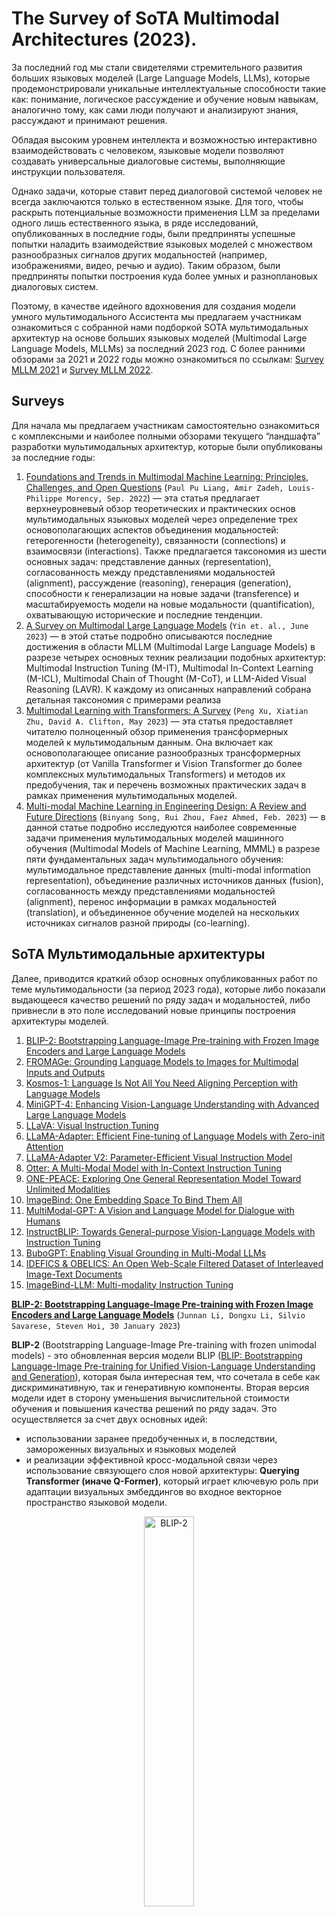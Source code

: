 # The Survey of SoTA Multimodal Architectures (2023).

За последний год мы стали свидетелями стремительного развития больших языковых моделей 
(Large Language Models, LLMs), которые продемонстрировали уникальные интеллектуальные способности такие как: 
понимание, логическое рассуждение и обучение новым навыкам, аналогично тому, как сами люди получают 
и анализируют знания, рассуждают и принимают решения.

Обладая высоким уровнем интеллекта и возможностью интерактивно взаимодействовать с человеком, 
языковые модели позволяют создавать универсальные диалоговые системы, выполняющие инструкции пользователя. 

Однако задачи, которые ставит перед диалоговой системой человек не всегда заключаются только в естественном языке. 
Для того, чтобы раскрыть потенциальные возможности применения LLM за пределами одного лишь естественного языка, 
в ряде исследований, опубликованных в последние годы, были предприняты успешные попытки наладить взаимодействие 
языковых моделей с множеством разнообразных сигналов других модальностей (например, изображениями, видео, речью и аудио).
Таким образом, были предприняты попытки построения куда более умных и разноплановых диалоговых систем.

Поэтому, в качестве идейного вдохновения для создания модели умного мультимодального Ассистента мы предлагаем 
участникам ознакомиться с собранной нами подборкой SOTA мультимодальных архитектур 
на основе больших языковых моделей (Multimodal Large Language Models, MLLMs) за последний 2023 год.
С более ранними обзорами за 2021 и 2022 годы можно ознакомиться по ссылкам: [Survey MLLM 2021](https://github.com/ai-forever/fusion_brain_aij2021/blob/main/Papers%20on%20multitask%20%26%20multimodal%20models.md) и [Survey MLLM 2022](https://github.com/ai-forever/fbc2_aij2022/blob/main/Papers%20on%20multitask%20%26%20multimodal%20models.md).


## Surveys

Для начала мы предлагаем участникам самостоятельно ознакомиться с комплексными и наиболее полными обзорами текущего 
“ландшафта” разработки мультимодальных архитектур, которые были опубликованы за последние годы:

1. [Foundations and Trends in Multimodal Machine Learning: Principles, Challenges, and Open Questions](https://arxiv.org/abs/2209.03430) (```Paul Pu Liang, Amir Zadeh, Louis-Philippe Morency, Sep. 2022```) — эта статья предлагает верхнеуровневый обзор теоретических и практических основ мультимодальных языковых моделей через определение трех основополагающих аспектов объединения модальностей: гетерогенности (heterogeneity), связанности (connections) и взаимосвязи (interactions). Также предлагается таксономия из шести основных задач: представление данных (representation), согласованность между представлениями модальностей (alignment), рассуждение (reasoning), генерация (generation), способности к генерализации на новые задачи (transference) и масштабируемость модели на новые модальности (quantification), охватывающую исторические и последние тенденции.
2. [A Survey on Multimodal Large Language Models](https://arxiv.org/abs/2306.13549) (```Yin et. al., June 2023```) — в этой статье подробно описываются последние достижения в области MLLM (Multimodal Large Language Models) в разрезе четырех основных техник реализации подобных архитектур: Multimodal Instruction Tuning (M-IT), Multimodal In-Context Learning (M-ICL), Multimodal Chain of Thought (M-CoT), и LLM-Aided Visual Reasoning (LAVR). К каждому из описанных направлений собрана детальная таксономия с примерами реализа
3. [Multimodal Learning with Transformers: A Survey](https://arxiv.org/abs/2206.06488) (```Peng Xu, Xiatian Zhu, David A. Clifton, May 2023```) — эта статья предоставляет читателю полноценный обзор применения трансформерных моделей к мультимодальным данным. Она включает как основополагающее описание разнообразных трансформерных архитектур (от Vanilla Transformer и Vision Transformer  до более комплексных мультимодальных Transformers) и методов их предобучения, так и перечень возможных практических задач в рамках применения мультимодальных моделей.
4. [Multi-modal Machine Learning in Engineering Design: A Review and Future Directions](https://arxiv.org/abs/2302.10909) (```Binyang Song, Rui Zhou, Faez Ahmed, Feb. 2023```) — в данной статье подробно исследуются наиболее современные задачи применения мультимодальных моделей машинного обучения (Multimodal Models of Machine Learning, MMML) в разрезе пяти фундаментальных задач мультимодального обучения: мультимодальное представление данных (multi-modal information representation), объединение различных источников данных (fusion), согласованность между представлениями модальностей (alignment), перенос информации в рамках модальностей (translation), и объединенное обучение моделей на нескольких источниках сигналов разной природы (co-learning).

## SoTA Мультимодальные архитектуры

Далее, приводится краткий обзор основных опубликованных работ по теме мультимодальности (за период 2023 года), которые либо показали выдающееся качество решений по ряду задач и модальностей, либо привнесли в это поле исследований новые принципы построения архитектуры моделей.

1. [BLIP-2: Bootstrapping Language-Image Pre-training with Frozen Image Encoders and Large Language Models](#BLIP-2)
2. [FROMAGe: Grounding Language Models to Images for Multimodal Inputs and Outputs](#FROMAGe)
3. [Kosmos-1: Language Is Not All You Need Aligning Perception with Language Models](#Kosmos-1)
4. [MiniGPT-4: Enhancing Vision-Language Understanding with Advanced Large Language Models](#MiniGPT-4)
5. [LLaVA: Visual Instruction Tuning](#LLaVA)
6. [LLaMA-Adapter: Efficient Fine-tuning of Language Models with Zero-init Attention](#LLaMA-Adapter)
7. [LLaMA-Adapter V2: Parameter-Efficient Visual Instruction Model](#LLaMA-Adapter-V2)
8. [Otter: A Multi-Modal Model with In-Context Instruction Tuning](#Otter)
9. [ONE-PEACE: Exploring One General Representation Model Toward Unlimited Modalities](#ONE-PEACE)
10. [ImageBind: One Embedding Space To Bind Them All](#ImageBind)
11. [MultiModal-GPT: A Vision and Language Model for Dialogue with Humans](#MultiModal-GPT)
12. [InstructBLIP: Towards General-purpose Vision-Language Models with Instruction Tuning](#InstructBLIP)
13. [BuboGPT: Enabling Visual Grounding in Multi-Modal LLMs](#BuboGPT)
14. [IDEFICS & OBELICS: An Open Web-Scale Filtered Dataset of Interleaved Image-Text Documents](#IDEFICS)
15. [ImageBind-LLM: Multi-modality Instruction Tuning](#ImageBind-LLM)


**[BLIP-2: Bootstrapping Language-Image Pre-training with Frozen Image Encoders and Large Language Models](https://arxiv.org/abs/2301.12597)** (```Junnan Li, Dongxu Li, Silvio Savarese, Steven Hoi, 30 January 2023```) <a name="BLIP-2"></a>

**BLIP-2** (Bootstrapping Language-Image Pre-training with frozen unimodal models) - это обновленная версия модели BLIP ([BLIP: Bootstrapping Language-Image Pre-training for Unified Vision-Language Understanding and Generation](https://arxiv.org/abs/2201.12086)), которая была интересная тем, что сочетала в себе как дискриминативную, так и генеративную компоненты. 
Вторая версия модели идет в сторону уменьшения вычислительной стоимости обучения и повышения качества решений по ряду задач. 
Это осуществляется за счет двух основных идей:
* использовании заранее предобученных и, в последствии, замороженных визуальных и языковых моделей 
* и реализации эффективной кросс-модальной связи через использование связующего слоя новой архитектуры: **Querying Transformer (иначе Q-Former)**, который играет ключевую роль при адаптации визуальных эмбеддингов во входное векторное пространство языковой модели.

<div align="center">
<img src="./assets/blip-2-1.png" alt="BLIP-2" width="40%"> 
</div>

Архитектура Q-Former из двух подмодулей (каждый представляет собой стек трансформерных слоев): <br>
* визуальный модуль, который взаимодействует с “замороженным” визуальным энкодером и извлекает ключевую информацию из векторных представлений изображений <br>
* текстовый модуль, который работает с текстовыми данными, выполняя работу как энкодера, так и декодера.
Оба подмодуля объединены общими весами (shared weights) в матрицах в self-attention блоков трансформера, к которым применяется дополнительное маскирование, в случае, если нужно работать только с одним типом данных. <br>

<div align="center">
<img src="./assets/blip-2-2.png" alt="BLIP-2" width="90%"> 
</div>

Обучение всем модели BLIP-2 заключается в обучении исключительно Q-Former-а и разделяется на два этапа: 
1) **Vision and Language pretraining** - в рамках которого, используются две функции потерь (Image-Text Contrastive Learning (ITC), Image-Text Matching (ITM)), призванные обучить модель сопоставлять изображение и текст. Помимо это применяется отдельная функция потерь (Image-grounded Text Generation (ITG)) направленная на генерацию текста на основе картинки. В этой стадии используется только визуальный энкодер, веса которого замороженны, а в слое Q-former обучаются оба подмодуля.
2) **Vision-to-Language Generative Learning** - на полученная на прошлом этапе модель Q-Former, вместе с визуальным энкодером, соединяется с предобученной “замороженной” языковой моделью (LLM). На этом шаге Q-Former обучается созданию таких выходных представлений, которые могли бы быть правильно интерпретированы языковой моделью для решения конечных задач (со стандартной Cross-Entropy Loss).
со Cross-Entropy Loss для решения конечных задач.

Авторы статьи провели эксперименты с двумя семействами языковых моделей: с decoder-based LLMs (OPT) и с encoder-decoder-based LLMs (FlanT5), а в качестве визуального энкодера использовали две конфигурации на основе архитектуры ViT (Vision Transformer): ViT-L/14 из CLIP и ViT-G/14 из EVA-CLIP.


**[FROMAGe: Grounding Language Models to Images for Multimodal Inputs and Outputs](https://arxiv.org/abs/2301.13823)** (```Jing Yu Koh, Ruslan Salakhutdinov, Daniel Fried, 31 January 2023```) <a name="FROMAGe"></a>

**FROMAGe** (Frozen Retrieval Over Multimodal Data for Autoregressive Generation) - это интересный подход к построению мультимодальных моделей, который сильно сокращает вычислительные ресурсы необходимые для обучения, при этом позволяя обрабатывать и создавать разнообразные комбинации модальностей во входных и выходных данных. 

Архитектура **FROMAGe** основывается на идее объединения предобученной замороженной LLM ($\rho_{\theta}$,  где $\theta$  - не обучаемые веса языковой модели) с так же заранее обученным и замороженным визуальным энкодером изображений ($v_{\phi}$, где $\phi$ - не обучаемые веса визуального энкодера) через всего один слой линейной проекции ($W_{c}R_{m} \times kd$, где $m$ - размерность визуальных эмбеддингов, $k$ - число эмбеддингов после проекции и $d$ - размерность языковой модели). Этот линейный слой, хотя и обладает небольшим числом обучаемых параметров, играет важную роль в создании связи между картиночной и текстовой модальностями. 

Он позволяет LLM в единой последовательности эмбеддингов обрабатывать как текстовую, так и визуальную составляющую задачи.

Обучение FROMAGe проводится в multi-task режиме с двумя типами функций потерь: 
* **Image captioning** - направленной как на совершенствование способностей извлечения информации из векторных представлений новой для LLM модальности изображений, так и на обучение работе с чередованием разнообразных модальностей во входных данных. В этой задаче, визуальные эмбеддинги, полученные с помощью замороженного визуального энкодера, используются для обучения линейной проекции $W_c$ через maximum likelihood производить маппинг из выходного векторного пространства визуального энкодера во входное пространство LLM.

* **Image-text retrieval** - необходимой для обучения общего для двух модальностей векторного пространства представлений, которое позволяет осуществлять кросс-модальное взаимодействие. В рамках этой задачи вводится новый специальный токен `[RET]`, который обозначает изображение, и учится линейная проекция (с помощью констрастивного обучения, применяя InfoNCE loss) таким образом, что бы эмбеддинг данного токена был ближе к соответствующему ему описанию изображения, чем к описанию иного другого изображения.
  
При обеих задачах обновляются лишь парамеры линейного слоя и эмбеддинга специального токена `[RET]`, остальные компоненты модели остаются неизменными.

<div align="center">
<img src="./assets/fromage-1.png" alt="FROMAGe" width="90%"> 
</div>

Обученная с таким походом модель способна как поддерживать мультимодальный диалог на отвлеченные темы, так и  строить логические выводы на основе визуальных данных. <br>
Кроме того, стоит отметить, что такой подход не завязан на выборе одной конкретной LLM и может с легкость быть адаптирован к разным, что позволяет применять его вместе с более новыми и сильных языковыми моделями, существенно улучшая качество.

**[Kosmos-1: Language Is Not All You Need Aligning Perception with Language Models](https://arxiv.org/abs/2302.14045)** (```Huang et. al., 1 March 2023```) <a name="Kosmos-1"></a>

**Kosmos-1** - это мультимодальная модель от исследователей из Microsoft, которая, аналогично ранее описанному FROMAGe, реализует подход встраивания новых модальностей в контекст LLM.

<div align="center">
<img src="./assets/kosmos-1-1.png" alt="Kosmos-1" width="50%"> 
</div>

Основой архитектуры Kosmos-1 является крупная трансформерная decoder-only языковая модель, которая играет роль “универсального текстового интерфейса” для мультимодальных входных данных. В рамках статьи авторы проводят эксперименты всего на двух модальностях: изображениях и тексте, но в общем случае структура подхода не имеет ограничений по числу используемых источников данных.

Каждая модальность отдельно обрабатывается предобученным энкодером, веса которого остаются неизменными в процессе обучения. Полученные таким образом векторные представления встраиваются в нужное место во входной последовательности текстовых эмбеддингов и окружаются специальными вставками (на уровне токенов). К примеру, начало и конец вставки эмбеддингов картинки будет обозначаться следующим образом: ```<image> Image Embedding </image>```.

Kosmos-1 обучался классической для декодерных моделей задаче предсказания следующего токена последовательности. При этом используются разнообразные типы web-данных, включая унимодальные текстовые датасеты (The Pile, Common Crawl), кросс-модальные датасеты (English LAION-2B, LAION-400M, COYO-700M, Conceptual
Captions), состоящие из пар изображение-текстовое описание и наборы мультимодальных данных в которых текст и картинки чередуются (Common Crawl).
Стоит отметить, что в отличие от предыдущих работ, в данном подходе веса языковой модели обновляются в процессе обучения для решения мультимодальных задач (по аналогии с более ранней работой (MetaLM)[https://arxiv.org/abs/2206.06336v1]). 

**[MiniGPT-4: Enhancing Vision-Language Understanding with Advanced Large Language Models](https://arxiv.org/abs/2304.10592)** (```Deyao Zhu, Jun Chen, Xiaoqian Shen, Xiang Li, Mohamed Elhoseiny, 20 April 2023```) <a name="MiniGPT-4"></a>

**MiniGPT-4** - это мультимодальная модель, идейно вдохновленная успехами GPT-4 в понимании языка и изображений. По мнению авторов статьи, такие впечатляющие результаты были достигнуты разработчиками из OpenAI не в последнюю очередь за счет существенного увеличения числа параметров языковой модели. 

Поэтому, взяв за основу концепции Kosmos-1 и BLIP-2, они предложили новую архитектуру MiniGPT-4. В ней используется куда более крупная языковая модель Vicuna (на основе LLaMA) и визуальная часть из предобученного BLIP-2, включающая в себя ViT-G/14 из EVA-CLIP и слой Q-Former.

Помимо этого MiniGPT-4 включает в себя дополнительный слой линейной проекции, который нужен для более качественного маппинга визуальных векторных представлений, получаемых из Q-Former, в пространство эмбеддингов языковой модели. При этом, обучение производится исключительно за счет обновления параметров этого линейного слоя, в то время как остальные компоненты модели остаются неизменными и “заморожены”.

<div align="center">
<img src="./assets/minigpt-4.png" alt="MiniGPT-4" width="60%"> 
</div>

Сам процесс обучения в данном подходе разбивается на два этапа:
* **Этап предобучения**, который заключается в обучении на большом наборе бимодальных данных - пар “картинка-текст” (объединенные датасеты LAION, Conceptual Captions и SBU). Модель училась порядка 10 часов на 4-х GPU A100, пройдя 20 тыс. шагов с размером батча 256. Этот этап призван сформировать основополагающую связь между двумя модальностями: изображениями и текстовыми данными. 
* **Этап дообучения**, в рамках которого проводится fine-tuning на небольшом, но качественном наборе визуально-текстовых данных (порядка 3,5 тыс. пар, собранных авторами работы), который приведен к диалоговому формату: ```###Human: <Img><ImageFeature></Img> <Instruction> ###Assistant:```. Этот шаг необходим для развития у модели способности логично и связно отвечать на вопросы и поддерживать контекст диалога с человеком.


**[LLaVA: Visual Instruction Tuning](https://arxiv.org/abs/2304.08485)** (```Haotian Liu, Chunyuan Li, Qingyang Wu, Yong Jae Lee, 30 April 2023```) <a name="LLaVA"></a>

**LLaVA** (Large Language and Vision Assistant) - модель, ставшая прямым идейным продолжением ранее описанных подходов, а также первой попыткой привнести инструктивное обучение в мультимодальный контекст.
Авторы статьи воспользовались возможностями GPT-4 для генерации мультимодального визуально-текстового инструктивного датасета, который и лег в основу end-to-end обучения модели LLaVA, также предложенной ими в статье.

Архитектурно LLaVA представляет собой языковую модель Vicuna (с 13 млрд. параметров, на основе LLaMA) и визуальный энкодер на основе ViT-L/14 из CLIP, которые соединены одним слоем линейной проекции.

<div align="center">
<img src="./assets/llava-1.png" alt="LLaVA" width="50%"> 
</div>

Процедура инструктивного обучения также разделяется на два этапа:
* **Pre-training for Feature Alignment**, основная цель которого - создание связи между двумя используемыми модальностями: визуальной и текстовой (на отфильтрованном CC3M с 595 тыс. Пар картинка-текстовове описание). При этом обновляются веса только линейного слоя, соединяющего энкодер изображений и языковую модель. 
* **Fine-tuning End-to-End** - на данном этапе в процессе обновления весов участвует, помимо линейного слоя, и сама LLM (“замороженными” остаются только параметры визуального энкодера). Концептуально этот шаг делится на две подзадачи: 
  * **Visual Chat**: в рамках которого производится fine-tune LLaVA на собранном авторами инструктивном бимодальном датасете, облеченном в форму диалогов в пользователем на отвлеченные темы
  * **Science QA**: в рамках которого производится fine-tune LLaVA на специализированной под научную тематику выборке из того же набора данных.


**[LLaMA-Adapter: Efficient Fine-tuning of Language Models with Zero-init Attention](https://arxiv.org/abs/2303.16199)** (```Zhang et. al., 28 March 2023```) <a name="LLaMA-Adapter"></a>
**LLaMA-Adapter** - это новый подход к применению больших языковых моделей (в частности LLaMA) в мультимодальном контексте. Этот подход выделяется тем, что является одной из первых попыток применения PEFT в мультимодальном сеттинге. <br>
Как разультат, особенностью этой архитектуры является крайне скромная ресурсоемкость обучения: для языковой модели  LLaMA с 7 млрд. параметров приходится всего лишь 1,2 млн. обучаемых параметров, на что уходит менее одного часа fine-tuning-а на 8 GPUs A100.

<div align="center">
<img src="./assets/llama-adapter-1-1.png" alt="LLaMA-Adapter" width="50%"> 
</div>

Для реализации этого, авторы статьи предлагают два аспекта:
* “Заморозка” языковой модели (LLaMA) на всех этапах обучения
* Использование адаптеров, в данном случае обучаемых адаптационных промптов, которые добавляются в качестве префикса к инструктивным входным данным.
Адаптационные промпты используются только в $L$ верхних слоях трансформера, причем $L < N$, где $N$ - общее число слоев LLM. Это решение объясняется тем, что обучаемые параметры в слоях с высокоуровневым понимаем языка ведут к более эффективному извлечению информации под более специфичные задачи.

Таким образом, адаптер $P_{l=1}^{L}$ где $P_{l}\in\mathbb{R}^{K\times C}$ на слое $l$ ($l <= L$) встраивается в контекст задачи следующим образом:
 $$[P_{l},  T_{l}]\in \mathbb{R}^{(K+M)\times C}$$

 где $K$ - длина адаптерного префикса, а $T_{l}\in\mathbb{R}^{M\times C}$ - это объединенные и токенизированные инструкция и ответ из обучающего датасета, для которых $C$ - размерность LLM, $M$ - длина в токенах.

Такая схема дает возможность LLM обуславливаться на обучаемом адаптерном префиксе $P_{l}$ при обработке входной инструктивной задачи и генерации ответа - $T_{l}$. <br>
Случайная инициализация весов адаптеров, по мнению авторов статьи, ведет к шуму на ранних стадиях обучения, поэтому матрицы внимания в L выбранных для адаптеров слоях были инициализированы нулями (zero-initialized attention).

<div align="center">
<img src="./assets/llama-adapter-1-3.png" alt="LLaMA-Adapter" width="70%"> 
</div>

Эти самые адаптеры в архитектуре LLaMA-Adapter отвечают и за способности решения мультимодальных задач. Аналогично предыдущим работам, LLaMA-Adapter использует в качестве визуального энкодера ViT-L/14 из CLIP, а как языковую модель - LLaMA-7B, которые соединены одним слоем линейной проекции.

Однако, в мультимодальной версии подхода был отмечен недостаток - четко прослеживается превалирующее влияние визуальных признаков, которые добавляется в контекст промпта, над адаптерными префиксами. В результате этого способности модели следовать инструкциям деградируют на мультимодальных задачах.


**[LLaMA-Adapter V2: Parameter-Efficient Visual Instruction Model](https://arxiv.org/abs/2304.15010)** (```Gao et. al., 28 April 2023```) <a name="LLaMA-Adapter-V2"></a>

**LLaMA-Adapter V2** - это прямое идейное развитие предыдущего подхода LLaMA-Adapter, в котором авторы предложили решение проблемы доминирования визуальной составляющей в мультимодальных инструктивных задачах.

<div align="center">
<img src="./assets/llama-adapter-2-1.png" alt="LLaMA-Adapter" width="35%"> 
</div>

Чтобы сбалансировать вклад визуальной и текстовой модальностей во второй версии LLaMA-Adapter принимается решение разделить адаптеры на те, что отвечают за инструктивные способности модели и те, задачей которых становится адаптация LLM к новой модальности. Располагаются эти два вида обучаемых префиксов в разных слоях трансформера. 

<div align="center">
<img src="./assets/llama-adapter-2-3.png" alt="LLaMA-Adapter" width="40%"> 
</div>

* Для обработки визуальных данных применяется подход *early fusion*, в результате которого адапторные префиксы добавляются только к $К$ первых слоев модели, причем $K$ < $N$, где $N$ - общее число слоев LLM.
* Адаптерные префиксы, отвечающие за инструктивное обучение, все также добавляются в $L$ верхних слоев трансформера, причем $L < N$.

Помимо это, что бы уравновесить влияние разных типов обучающих датасетов (500 тыс. бимодальных пар изображение-текст против 50 тыс. инструктивных данных) несколько изменяется общий способ обучения модели. А именно: в процессе обучения бимодальных наборах пар картинка - текстовое описание оптимизируются только веса визуальных адаптерных слоев и матриц внимания с нулевой инициализацией, в то время как адаптерные префиксы из поздних слоев модели, вместе с параметрами слоев нормализации, смещений и масштабирующих коэффициентов инициализируются значениями полученными после стадии инструктивного обучения. После этого они уже не меняют своих значений, оставаясь “замороженными”. 
Такой вид оптимизации призван решить проблему возникновения взаимного негативного влияния между обучением способности понимания картиночных данных и формированием навыка следования инструкциям. Это способствует появлению возможности визуального следования инструкциям в LLaMA-Adapter V2.

<div align="center">
<img src="./assets/llama-adapter-2-2.png" alt="LLaMA-Adapter" width="70%"> 
</div>

Еще одной новой особенностью данного подхода стала возможность вызова дополнительных экспертных моделей для отдельных навыков, касающихся понимания визуального компонента данных: описание изображений или OCR.


**[Otter: A Multi-Modal Model with In-Context Instruction Tuning](https://arxiv.org/abs/2305.03726)** (```Li et. al., 5 May 2023```) <a name="Otter"></a> <br>

**Otter** - мультимодальная модель, построенная на базе модели OpenFlamingo и дообученная в инструктивном формате на осбранном авторами наборе мультимодальных данных **MIMIC-IT**.

Авторы **Otter** отмечают, что в большинстве существующих мультимодальных архитектур, основанных на адаптации больших предобученных языковых моделей к новым модальностям, дополнительные адаптирующие модули (адаптеры, проекционные слои) обучаются на специфичных задачах, связывающих модальности (например, Image-Captioning) что, в свою очередь, привносит ряд ограничений. Авторы обращают внимание на модель Flamingo от DeepMind, которая следует другой парадигме обучения, здесь мультимодальная модель обучается на больших датасетах, спаршенных из интернета, подобных тем, на которых предобучаются большие языковые модели, из которых не удаляются другие модальности, т.н. мультимодальный CommonCrawl (MMC4). Обучения на таких больших мультимодальных корпусах данных позволяет модели выучивать более естественные связки между модальностями и текстом. Инструктивное дообучение в дальнейшем выравнивает ответы модели, приводя к естественному диалоговому формату.

<div align="center">
<img src="./assets/otter-scheme.jpg" alt="Otter" width="70%"> 
</div>

**Otter** обучается в стандартном для декодеров режиме генерации ответов на вопросы, заданные соответствующими им инструкциями. Датасет **MIMIC-IT**, предложенный в статье, собран на основе visual question-answer датасетов (VQAv2, GQA), мультимодальных инструктивных датасетов (LLaVA), а также инструктивных датасетов для видео (PVSG).

Примеры из мультимодального MC4 и MIMIC-IT приведены на рисунке ниже.

<div align="center">
<img src="./assets/otter-mimic-it.jpg" alt="Otter" width="50%"> 
</div>

Входные примеры поступают на вход модели в следующем виде: ```<context> [image] User: <instruction> GPT: [answer] <answers>. [endofchunk]```

Спецтокены `[image]` и `[endofchunk]` наследуются от исходной модели OpenFlamingo, спецтокен `[answer]` был введен в модели **Otter**, чтобы отделять токены ответа-модели, с которых рассчитывается лосс, от токенов, кодирующих запрос.

**Otter** интегрирован в Hugging Face Transformers и обучается с использованием Accelerator, модель может обучаться на 4×RTX-3090 GPUs (24GB).
 
Оценки результатов модели на бенчмарках в статье не приводятся, однако авторы отмечают, что **Otter** более точно следует инструкциям, а также дает более детальные ответы на вопросы, сохраняя при этом способность к few-shot learning, т.е. может успешно адаптировать свои ответы под примеры, заданные пользователем в поданном на вход контексте.

В целом, сейчас можно говорить о двух наиболее успешных подходах к построению мультимодальных архитектур: 1-й основывается на обучении адаптеров, которые встраивают новые модальности в текстовое пространство за счет дообучения на больших, но специфичных задачах типа модальность-текст; 2-ой это расширений моделей Flamingo и OpenFlamingo, которые сами по себе учатся более естественно связывать модальности за счет предобучения на больших мультимодальных корпусах типа MMC4 и последующего инструктивного дообучения.

**[ONE-PEACE: Exploring One General Representation Model Toward Unlimited Modalities](https://arxiv.org/abs/2305.11172)** (```Wang et. al., 18 May 2023```) <a name="ONE-PEACE"></a> <br>

**ONE-PEACE** — мультимодальная модель, которая развивает идеи, заложенные в другой мультимодальной архитектуре **OFA** (подробнее о которой можно почитать в нашем обзоре прошлого года [Survey MLLM 2022](https://github.com/ai-forever/fbc2_aij2022/blob/main/Papers%20on%20multitask%20%26%20multimodal%20models.md)). ONE-PEACE представляет возможность обработки данных трех модальностей (аудио, текст и изображения), при этом, модель представляет собой трансформер с 4B параметров, который обучается с нуля и не использует никакие предобученные замороженные блоки.

В своей работе авторы задали несколько условий для обучения хорошей мультимодальной модели: целевая функция обучения должна быть достаточно универсальной, чтобы модель не привязывалась к какой-то специфичной задаче, связывающей модальности; как архитектура модели, так и задачи предобучения должны быть достаточно гибкими, чтобы модель после обучения могла работать с любыми входными модальностями. Несмотря на то что авторы говорят о любых модальностях, в **ONE-PEACE** задействованы три базовых: текст, изображения и аудио.

Архитектура модели строится следующим образом: для каждой из трех обозначенных модальностей вводятся собственные адаптеры (в данном случае, адаптеры означают блоки, которые переводят сырые данные в последовательность "токенов") и т.н. fusion-энкодер для всех модальностей. Fusion-энкодер - это энкодер трансформера, в который строится следующим образом: self-attention блоки являются общими для всех модальностей, при этом, полносвязные слои обучаются отдельно для каждой модальности. В целом, подобная архитектура позволяет выделять разные блоки модели, которые можно использовать при обучении под конкретные модальности.

<div align="center">
<img src="./assets/one-peace-scheme.jpg" alt="ONE-PEACE" width="70%"> 
</div>

Авторы обучили три разных адаптера для каждой из трех модальностей:

* **Аудио-адаптер (A-Adapter)**: частота дискретизации для аудио – 16 кГц, исходные звуковые волны нормализуются и проходят через сверточную сеть ([Baevski et al., 2020](https://arxiv.org/pdf/2006.11477.pdf)), которая преобразует входную аудио-волну в соответствующий ей аудио-эмбеддинг. К полученному вектору признаков добавляется эмбеддинг класса, сигнализирующего о том, что на вход пришла аудио-модальность, $E^A=\langle e^A_{cls}, e^A_1, e^A_2, ..., e^A_N \rangle$.
* **Визуальный адаптер (V-Adapter)**: на вход поступает изображение, которое проходит через иерархический MLP ([Touvron et al., 2022](https://arxiv.org/abs/2203.09795)), разбиваясь на патчи до 16×16. По аналогии с аудио-модальностью к полученному вектору добавляется эмбеддинг визуального класса, $E^V=\langle e^V_{cls}, e^V_1, e^V_2, ..., e^V_M \rangle$.
* **Текстовый адаптер (L-Adapter)**: для подготовки текстовых данных авторы используют BPE токенизацию, которая разбивает входной текст на токены, к полученной входной последовательности приписываются токены начала и конца последовательности `[CLS]` и `[EOS]`. Все токены переводятся в соответствующие им эмбеддинги, как и для других модальностей к началу вектора приписывается токен модальности, $E^L=\langle e^L_{cls}, e^L_1, e^L_2, ..., e^L_N \rangle$.

Fusion-энкодер для модальностей реализует архитектуру-трансформер с несколькими интересными архитектурными решениями:

* Self-attention механизм – единый для всех модальностей.
* FF-слои - уникальны для каждой модальности.
* Используются LayerNorm и gated-версия функции активации GeGLU.
* Относительные позиционные эмбеддинги (1D – для текстов и аудио, 2D – для изображений).
* Также авторы предлагают добавить специальный LayerScale-блок. Это, по сути, обучаемая диагональная маска, в которой исходные элементы инициализированы 1e-6. Перед residual-connections, выход со всех слоев сети умножался на данную матрицу, что повышает стабильность обучения.

**ONE-PEACE** обучается на двух специфичных задачах: _cross-modal contrastivе loss_ и _intra-modal contrastive denoising learning_. Рассмотрим их чуть подробнее:

**Cross-modal contrastive loss**

Модель учится создавать векторные представления модальности таким образом, чтобы связанные пары имели более близкие векторы, а несвязанные пары, наоборот, были как можно дальше друг от друга.

**Intra-modal denoising contrastive learning**

Данная задача является комбинацией задачи денойзинга и contrastive learning и применяется для того, чтобы модель имела способность не только кодировать связи, существующие между модальностями, но и выделять значимые характеристики внутри каждой модальности.

Итак, сначала входной сэмпл проходит через кодирующие адаптеры, на полученную последовательность накладывается маска, которая маскирует случайные части этой последовательности. Далее, из зашумленной последовательности убираются все замаскированные токены, после чего она проходит через Fusion-энкодер. На выходе вектор, полученный для последовательности без масок, конкатенируется с обучаемыми токенами для маски и проходит через другой трансформерный блок - декодер, который, по сути, должен восстановить зашумленную последовательность. На этом этапе включается contrastive loss - исходная незамаскированная последовательность также проходит через Fusion-энкодер, в результате чего получается целевой вектор признаков, на который должен быть похож вектор, полученный после прохождения декодера.

Intra-model denoising применяется к 5 типам входных данных: image, audio, text, image-text и audio-text парам. Причем, для каждого типа входных данных, данные маскируются в разной пропорции, так, например, для изображений маскируется 75% патчей, а для текста лишь 15% токенов.

Сам процесс обучения двухуровневый: сначала модель обучается на визуально-текстовой части, при этом, обновляется только те параметры, которые участвуют в кодировании визуальных признаков, далее запускается процесс претрейна для аудио-текстовых пар, в котором, соответственно, обновляется только часть, отвечающая за аудио и текстовые модальности. Для визуальной части претрейна использовался датасет LAION-2B, для аудио части авторы собрали большой набор пар аудио-текст из открытых источников.

Авторы проверили способность модели решать ряд downstream задач: Semantic Segmentation, Image Classification, Object Detection, Instance Segmentation, Video Action Recognition, Audio-Text Retrieval, Audio Classification и др. Предобученная модель достигает SOTA-результатов на многих двухмодальных бенчмарках.

<div align="center">
<img src="./assets/one-peace-image-captioning.jpg" alt="ONE-PEACE" width="70%"> 
</div>

Более того, модель обладает эмерджентностью, т.е. приобретает способность связывать модальности, которые не были попарно представлены в процессе обучения.

<div align="center">
<img src="./assets/one-peace-emerdge.jpg" alt="ONE-PEACE" width="70%"> 
</div>

В целом, **ONE-PEACE** сейчас одна из немногих моделей, в которой не задействованы возможности предобученных языковых моделей, а предобучение проходит сразу на мультимодальных данных.

**[ImageBind: One Embedding Space To Bind Them All](https://arxiv.org/abs/2305.05665)** (```Girdhar et. al., 31 May 2023```) <a name="ImageBind"></a> <br>

<div align="center">
<img src="./assets/imagebind-1.PNG" alt="ImageBind" width="70%"> 
</div>

Основная идея **ImageBind** заключается в создании общего пространства векторных представлений (эмбеддингов) 
для всех типов модальностей используя их связь с изображениями, то есть с визуальной модальностью. 
Например, связь между парой “текст-изображения” основывается на данных из веб-страниц, откуда извлекались картинки 
и соответствующие им описания; а для пары сигналов “аудио-видео/изображения” связь может быть построена по кадрам 
и аудио дорожкам из видео записей.

Для реализации этой идеи авторы статьи используют контрастивное обучение (а именно InfoNCE loss) на каждой паре модальностей 
($I$, $M$): визуальной $I$ и любой иной $M$, которую необходимо отразить в общем пространстве представлений. 
При этом, каждая модальность, изначально, обрабатывается соответствующим предобученным энкодером 
(который, однако, в процессе обучения так же обновляет свои параметры): $$q_i = f(I_i)$$ and $$k_i = g(M_i)$$
где $f$, $g$ - это энкодеры на базе архитектуры ViT (Vision Transformer) для модальностей, кроме текстовой, и GPT-like трансформера для текста.

Затем, рассчитывается контрастивная функция потерь - InfoNCE loss, которая стремится сблизить полученные эмбеддинги 
модальностей в общем пространстве представлений, таким образом связывая визуальную $I$ и иную модальность $M$:

$$L_{I,M} = -\log\frac{-\exp(q_{i}^{\top}k_{i}/\tau )}{\exp(q_{i}^{\top}k_{i}/\tau) + \sum_{j\neq i}\exp(q_{i}^{\top}k_{j}/\tau) }$$

Таким образом обученное векторное пространство представлений обладает крайне полезным свойством zero-shot 
ассоциации между парой модальностей, без использования в обучении специального обучающего датасета для нее.

<div align="center">
<img src="./assets/imagebind-2.PNG" alt="ImageBind" width="70%"> 
</div>

В общем итоге, авторы создали объединяющее векторное пространство для шести разных модальностей, помимо визуальной: 
текстовой, аудио, карт глубины, сигналов IMU, записей с эгоцентрических камер и термальных карт.
ImageBind использует в обучении четыре типа датасетов (по парам модальностей): изображения-глубина 
(SUN RGB-D dataset), видео/изображения-аудио (Audioset dataset), изображения-термальные карты (LLVIP dataset) и 
видео/изображения-IMU (Ego4D dataset).

**[ONE-PEACE: Exploring One General Representation Model Toward Unlimited Modalities](https://arxiv.org/abs/2305.11172)** (```Wang et. al., 18 May 2023```) <a name="ONE-PEACE"></a> <br>

<div align="center">
<img src="./assets/one_peace.png" alt="ImageBind" width="100%"> 
</div>

**ONE-PEACE** - ещё один пример *early fusion* (синтез модальностей производится сразу же в пространстве токенов, подающихся в модель).

Модальности аудио и изображений ($A, V$) обрабатываются свёрточными энкодерами и нарезаются на патчи, пространственные в изображении и временные в аудио, отдельно формируется `[CLS]`-токен каждой модальности, и на вход в трансформер подаются последовательности эмбеддингов $E_M = \left[e^M_{CLS}, e^M_1, \dots, e^M_N \right], M \in {A, V}$. 

Текст предобрабатывается стандартным byte-pair энкодером и слоем эмбеддинга, и кроме `[CLS]`-токена модальности добавляется `[EOS]`-токен:
$E_L = \left[e^L_{CLS}, e^L_1, \dots, e^L_N, e^L_{EOS}\right]$.

Feedforward-часть остаётся своей для каждой модальности во всех блоках трансформера, но self-attention становится общим для всех модальностей. 
Модель предобучается на contrastive loss в два этапа, на модальности visual-text и audio-text.

Особенность в том, что кроме стандартного InfoNCE лосса между `[CLS]`-токенами (предварительно спроецированными линейным отображением в общее пространство и нормализованными), используется **Denoising Contrastive Loss**, по сути являющийся обобщением процедуры обучения Contrastive Masked Image Modeling. Cоздаётся две копии модели, ученик и учитель, и через замороженную модель-учитель прогоняется батч $N$ примеров из нескольких модальностей, получая представление $h$ на выходе, а ученику подаётся случайно семплированное подмножество из $\hat{N}$ токенов из этого батча. Из представления энкодера ученика и обучаемых спецтокенов масок отдельным трансформером-декодером восстанавливается представление незамаскированных данных в пространстве энкодера-учителя $\hat{h}$, и InfoNCE вычисляется уже между этими представлениями:

$$L_{DCL}(h, \hat{h}) = - \sum_{i} \log\frac{-\exp(h_{i}^{\top}\text{sg}(\hat{h}_{i})/\tau )}{\sum_j \exp(h_{i}^{\top}\text{sg}(\hat{h}_{j})/\tau)}$$

Плюс такой архитектуры в модульности компонент и возможности частично заменять энкодеры, а также добавлять новые модальности без привязки к конкретной (как в случае ImageBind, визуальной).

**[MultiModal-GPT: A Vision and Language Model for Dialogue with Humans](https://arxiv.org/abs/2305.04790)** (```Gong et. al., 13 June 2023```) <a name="MultiModal-GPT"></a> <br>

За основу **MultiModal-GPT** взят принцип, реализованный в модели Flamingo. Модель состоит из визуального энкодера CLIP-а, ресемплера perceiver и предобученной языковой модели LLaMA. Механизм перекрестного внимания (cross-attention) служит переводчиком из пространства визуальных признаков, полученных из perciever, в пространство текстовых признаков, с которыми работает языковая модель.

<div align="center">
<img src="./assets/multi-modal-gpt.jpg" alt="MultiModal-GPT" width="60%"> 
</div>

MultiModal-GPT обучалась с помощью LoRA-адаптеров, которые применялись к self-attention, cross-attention, и feed-forward слоям декодера языковой модели.  Обучение проходило в классическом режиме предсказания следующего токена по контексту, причем лосс рассчитывался только по токенам ответа ассистента.
Особое внимание стоит уделить тому, как авторы подготовили датасет для обучения. Чтобы получить хорошего диалогового ассистента авторы объединили несколько инструктивных наборов данных: визуально-текстовые и исключительно текстовые. При этом, из первой группы авторы исключили “плохие” наборы данных (VQA v2.0, OKVQA, GQA, CLEVR, NLVR). Эти датасеты содержат вопросы с слишком короткими ответами: 1-2 слова. Их включение в обучающую выборку приводило к тому, что модель была склонна отвечать коротко и сжато на любые входные вопросы.

В качестве визуально-текстового источника авторы отобрали несколько качественных датасетов, предобработав часть из них. Например, датасет COCO Caption был переведен в инструктивный формат с помощью промптинга модели GPT-4. В качестве текстовых инструктивных датасетов авторы использовали Dolly 15k и Alpaca GPT4. Все сэмплы были приведены к единому инструктивному формату, представленному на рисунке ниже.

<div align="center">
<img src="./assets/multi-modal-gpt-instruct-format.jpg" alt="MultiModal-GPT" width="50%"> 
</div>

Модель обучалась 1 эпоху на 8 A100 GPUs.

Авторы не приводят оценку результатов модели на бенчмарках, однако, демонстрируют примеры работы модели в статье и на сайте, показывая что модель успешно справляется как с описанием изображений, так и с ответами на вопросы по изображениям. Благодаря включению в обучение инструктивных текстовых примеров, модель успешно поддерживает текстовый диалог.

**[InstructBLIP: Towards General-purpose Vision-Language Models with Instruction Tuning](https://arxiv.org/abs/2305.06500)** (```Dai et. al., 15 June 2023```) <a name="InstructBLIP"></a> <br>

**InstructBLIP** - следующий шаг в строну развития ранее уже описанной модели BLIP в сторону полноценного инструктивного мультимодального обучения. 

В основу подхода легла базовая архитектура BLIP-2: предобученная языковая модель, визуальный энкодер на основе ViT-G/14 из EVA-CLIP и связующий из слой архитектуры Querying Transformer (иначе Q-Former), который необходим для адаптации эмбеддингов изображений во входное векторное пространство LLM. Все вышеперечисленные компоненты инициализируются весами из BLIP-2.

Главной целью этой работы можно считать поиск решения проблемы объединения в одной мультимодальной архитектуре продвинутого понимания визуальной модальности и способности следовать инструктивно сформулированным задачам на естественном языке. <br>
Авторы подхода предложили два пути реализации *мультимодального instruction-tuning*: с точки зрения данных и с точки зрения модификации самой модели.

С позиции данных было необходимо увеличить разнообразие источников и задач, при этом, что немаловажно, ограничиться открытыми наборами данных для беспрепятственного воспроизведения результатов и адаптации подхода под новые компоненты. Собранные данные были приведены к инструктивному формату. Таким образом, было собрано **26 датасетов для 11 категорий мультимодальных задач**, включая: описание изображений (image captioning), описание изображений с дополнительным пониманием прилагающегося текста (image captioning with reading comprehension), логические выводы на основе визуального контента задачи (visual reasoning), ответ на вопрос по изображению (image question answering) и с дополнительным использованием знаний о мире (knowledge-grounded image question answering), ответ на вопросы по изображению с дополнительным пониманием текста (image question answering with reading comprehension ), генерация вопросов по изображению (image question generation), ответ на вопрос по видео (video question answering), классификация изображений (image classification) и т.д.

<div align="center">
<img src="./assets/instructblip-1.png" alt="InstructBLIP" width="60%"> 
</div>

Для каждой из задач были созданы от 10 до 15 специальных инструктивных шаблонов, которые также позволяли указывать модели требуемую длину ответа: 
* от **краткого ответа**, который характеризуется словами: “brief description”, “in few words” и т. д., 
* до **длинного**, который можно получить добавив в инструкцию: “in detail”, “comprehensive description” и т. д.

Собранный инструктивный сет был разделен на 13 задач, использующиеся в обучении модели, и 13 отложенных челленджей для оценки zero-shot генерализуемости подхода на новые навыки и постановки вопросов в бимодальном контексте.

<div align="center">
<img src="./assets/instructblip-2.png" alt="InstructBLIP" width="60%"> 
</div>

С точки зрения модификации модели был изменен способ кросс-модального обучения Q-Former-а для лучшей адаптации под инструктивный мультимодальный формат вопросов. Беря за основу двухступенчатый процесс претрейна Q-former из BLIP-2, InstructBLIP добавляет токенизированные инструкции к визуальным векторным представлениям, которые получает Q-former на входе. Таким образом, инструкции непосредственно влияют на процесс извлечения полезной информации из визуальных признаков, указывая какую именно информации необходимо получить для конкретной задачи. 
Как результат, это существенно улучшает метрики качества на абсолютном большинстве визуально-текстовых задач на отложенной выборке (в сравнении с BLIP-2). <br>
Остальные принципы обучения остаются неизменными: визуальный энкодер изображений вместе с языковой моделью остаются “замороженными” на протяжении всего процесса, оптимизируются исключительно параметры связующего инструктивного Q-former-а.

В рамках экспериментов подход InstructBLIP был опробован на двух типах языковых моделей: 
* на encoder-decoder Flan-T5, включая: FlanT5-XL (3 млрд. параметров) и FlanT5-XXL (11 млрд. параметров)
* и на decoder-only Vicuna (на основе LLaMA), а именно: Vicuna-7B и Vicuna-13B



**[BuboGPT: Enabling Visual Grounding in Multi-Modal LLMs](https://arxiv.org/abs/2307.08581) (```Zhao et. al., 17 July 2023```)** <a name="BuboGPT"></a> <br>

**BuboGPT** представляет собой мультимодальный декодер, основанный на предобученной языковой модели Vicuna. Для связи аудио и изображений с текстом авторы используют предобученные энкодеры для каждой модальности: комбинацию BLIP-2 и Q-Former – для изображений, и аудио-энкодер из ImageBind и Q-Former – для аудио. Для перевода представлений различных модальностей в текстовое пространство обучается линейный проекционный слой.

<div align="center">
<img src="./assets/BuboGPT-overall.jpg" alt="BuboGPT" width="70%"> 
</div>

Схема обучения модели схожа со схемой, предложенной в работе MiniGPT-4. Авторы использую двухэтапный подход: предобучение + инструктивное дообучение. На первом этапе используется большое число примеров типа модальность-текст для обучения соответствующих проекций. В случае изображений обучается только линейный проекционный слой, для аудио обучается как линейный проекционный слой, так и Q-Former. На втором этапе используется высококачественный инструктивный датасет, который содержит пары изображение-текст; аудио-текст и аудио, изображение-текст.

Все данные приведены к единому инструктивному формату по шаблону, приведенному ниже.

<div align="center">
<img src="./assets/BuboGPT-template.jpg" alt="BuboGPT" width="50%"> 
</div>

Для инструктивного сета авторы использовали несколько источников.
* Изображение-Текст: _MiniGPT-4_, _LLaVA_.
* Аудио-Текст: _Clotho-Detail_ (датасет _Clotho_, приведенный к инструктивному формату с помощью GPT-4).
* Изображение-Аудио-Текст: авторам было необходимо собрать как позитивные, так и негативные примеры для обучения, чтобы модель умела определять, в каком случае две модальности связаны, а в каком – нет. Источником позитивных примеров послужил датасет _VGGSS_, негативные примеры были сэмплированы из _Clotho-Detail_ и _MiniGPT-4_.

В дополнение к обученной мультимодальной инструктивной модели, авторы разработали пайплайн для визуального граундинга (visual grounding) для более детальной проработки изображений и получения более точного ответа. Пайплайн для visual grounding состоит из модуля разметки (tagging module), который делает семантическую разметку объектов, присутствующих на изображении (Recognize Anything Model (RAM)), grounding-модуля (DINO), который по найденным меткам определяет наличие объекта на изображении и ограничивающий его bounding box, за которым следует модуль сегментации (Segment Anything (SAM)), который принимает на вход bounding-боксы и определяет соответствующую им семантическую маску. Полученный набор присутствующих на изображении визуальных сущностей, а также сопутствующая информация об их расположении объединяется с текстовым ответом мультимодальной модели и подается в более сильную языковую модель (GPT-4) для уточнения текстового ответа.

<div align="center">
<img src="./assets/BuboGPT-VG.jpg" alt="BuboGPT" width="70%"> 
</div>

Таким образом, **BuboGPT** способна связывать все три модальности, а за счет visual grounding пайплайна давать более детальные ответы на вопросы, выделяя именно ту часть на изображении, к которой относился вопрос.

**[IDEFICS & OBELICS: An Open Web-Scale Filtered Dataset of Interleaved Image-Text Documents](https://arxiv.org/abs/2306.16527)** (```Laurencon et. al., 21 August 2023```) <a name="IDEFICS"></a> 

Эта работа замечательна сразу двумя вещами: большим, открытым набором мультимодальных веб-данных - **OBELICS**, и обученной на нем модели - **IDEFICS**.

Более детально, **OBELICS** - это англоязычный мультимодальный датасет довольно внушительного размера - порядка 141 млн. веб страниц вместе с относящимися к ним изображениями. Весь набор данных прошел тщательную очистку от нежелательного и неэтичного контента, кроме того авторы существенно упростили структуру HTML страниц и применили ряд фильтров для выбора самых “чистых” пар изображений и текста. В результате собранный датасет содержит 353 млн. изображений и 115 млрд. токенов связанного с ними текста.

Для демонстрации качества собранных данных исследователи предложили и новый подход к решению мультимодальных задач - **IDEFICS**. <br>
**IDEFICS** — это мультимодальная модель, архитектурно отсылающая нас к Flamingo, способная на основе разнообразных комбинаций визуальных и текстовых данных генерировать ответ только на естественном языке.  <br>
В качестве языковой модели IDEFICS использует LLaMA, а для извлечения векторных представлений из картинок - визуальный энкодер  ViT-H/14 из OpenClip. Связующим звеном между ними стала трансформерный блок с перекрестным вниманием (cross-attention). Модель обучалась на стандартную функцию потерь - предсказание следующего токена. <br>
Обучающие данные состояли из нескольких крупных датасетов: вышеописанный OBELICS, Wikipedia, LAION и Public Multimodal Dataset (PMD).

<div align="center">
<img src="./assets/idefics-1.png" alt="IDEFICS" width="60%"> 
</div>

**IDEFICS** имеет две реализации с разного размера: 80 млрд. параметров (LLaMA 65 млрд. + ViT-H/14) и 9 млрд. параметров (LLaMA 7 млрд. + ViT-H/14). Они обе выигрывают в точности  в большинстве случаев по сравнению c OpenFlamingo  v2 соответствующего размера на ряде бенчмарков (COCO, VQAv2, Flickr30k, TextVQA,OKVQA, VizWiz, VisDial, HatefulMemes), хотя и не могут во всех случаях превысить метрики Flamingo.

<div align="center">
<img src="./assets/idefics-2.png" alt="IDEFICS" width="50%"> 
</div>

**[ImageBind-LLM: Multi-modality Instruction Tuning](https://arxiv.org/abs/2309.08637)** (```Li et. al., 7 September 2023```) <a name="ImageBind-LLM"></a> 

**ImageBind-LLM** - это развитие идеи создания общего векторного пространства представлений для множества модальностей, ранее описанной в работе ImageBind, в сторону использования большой языковой модели на основе этих представлений для решения большого спектра мультимодальных задач.

**ImageBind-LLM** работает с шестью видами модальностей, такими как: изображения/видео, текст, аудио, 3D облака точек, карты глубины и термальные карты, IMU.
Благодаря обученному общему векторному пространству эмбеддингов для данных различной природы, заимствованному из ImageBind, данный подход только добавляет в общую концепцию модели способность следовать мультимодальным инструкциям (multi-modality instruction tuning).

<div align="center">
<img src="./assets/imagebind-llm-0.png" alt="ImageBind-LLM" width="70%"> 
</div>

Архитектурно ImageBind-LLM представляет собой:
* **коллекцию специальных предобученных энкодеров** для каждой модальности, 
* **большую языковую модель** - LLaMA 
* **связующую их сеть** (названную - a binding network), которая нужна для создания гибкой проекции мультимодальных векторных представлений в пространство эмбеддингов языковой модели, 
* и так называемую необучаемую **модель визуального кэша** (cache model), которая используется на этапе инференса для обогащения исходного запроса на основе отличных от изображений модальностей, визуальными эмбеддингами.
 
**Энкодерные сети** для каждого источника данных были в неизменном виде взяты из ImageBind. Они, как и языковую модель были полностью “заморожены” на протяжении всего процесса инструктивного обучения, в то время как оптимизировались исключительно параметры связующей сети (binding network).<br>
**Связующая сеть** состоит из трех полносвязных линейных слоев, чередующихся с добавленными слоями нормализации RMSNorm, SiLU функциями активации и residual connections.

<div align="center">
<img src="./assets/imagebind-llm-2.png" alt="ImageBind-LLM" width="70%"> 
</div>

Процесс объединения модальностей с LLM строится следующим образом: сначала извлекается векторное представление модальности с помощью соответствующего “замороженного” энкодера, которое потом переводится в общее пространство визуальных векторных эмбеддингов ImageBind. Затем, с помощью связывающей сети визуальный эмбеддинг проектируется в пространство входных данных языковой модели и добавляется с обучаемым взвешивающим коэффициентом (zero-initialized gating factor) к последовательности текстовых эмбеддингов инструкции (на всех слоях LLM, чем ImageBind-LLM принципиально отличается от LLaMA-Adapter).

<div align="center">
<img src="./assets/imagebind-llm-3.png" alt="ImageBind-LLM" width="70%"> 
</div>

Для того чтобы компенсировать факт различия исходных модальностей при а) визуально-текстовом обучении и б) последующем обуславливании на данных иной природы (текста/аудио/3D/видео) на этапе инференса, авторы ImageBind-LLM предложили **модель визуального кэша (cache model)**. Модель визуального кэша представляет собой key-value базу знаний, которая заполнена векторными представлениями изображений, полученными с помощью ImageBind. Всего в модели хранится более 1 млн. визуальных эмбеддингов, которые используются в качестве как ключей для поиска, так и самих значений. Поверх этого обширного хранилища реализован retrieval механизм поиска наиболее актуальных значений. В результате чего, для каждого запроса (представленного векторизированным представлением из энкодера ImageBind), отбирается top-k самых близких по косинусной мере визуальных признаков, которые посредством residual connections добавляются к изначальному запросу (учитывая балансирующий фактор).

<div align="center">
<img src="./assets/imagebind-llm-1.png" alt="ImageBind-LLM" width="70%"> 
</div>

Процесс инструктивного обучения построен по схеме, аналогичной LLaMA-Adapter V2, с дополнительным использованием PEFT, в частности Low-Rank Adaptation (LoRA). В нем выделяются две ступени:
1) Этап создания связи между двумя основополагающими модальностями: визуальной (как объединяющей из ImageBind) и текстовой (как основной для генерации ответов). При этом энкодеры модальностей остаются “замороженными”, обновляются веса связующей сети и адаптерные вставки LoRA в LLaMA. 
2) Этап инструктивного обучения для формирования способности детально отвечать на мультимодальные задачи в инструктивной постановке.

Как результат, способности ImageBind-LLM следованию мультимодальным инструкциям в целом ряде задач, хоть и не стали новой SOTA, но показали достаточно неплохое понимание множества модальностей одновременно.



